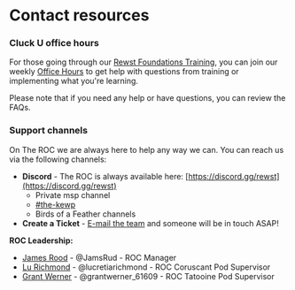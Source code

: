 # Contact resources

### Cluck U office hours

For those going through our [Rewst Foundations Training](broken-reference), you can join our weekly [Office Hours](broken-reference) to get help with questions from training or implementing what you're learning.

Please note that if you need any help or have questions, you can review the FAQs.

### Support channels

On The ROC we are always here to help any way we can. You can reach us via the following channels:

* **Discord** - The ROC is always available here: [https://discord.gg/rewst](https://discord.gg/rewst)
  * Private msp channel
  * [#the-kewp](https://discord.com/channels/936789089703845988/1005169634682609704)
  * Birds of a Feather channels
* **Create a Ticket** - [E-mail the team](mailto:roc@rewst.io) and someone will be in touch ASAP!

**ROC Leadership:**

* [James Rood](mailto:James.Rood@rewst.io) - @JamsRud - ROC Manager
* [Lu Richmond](mailto:lucretia.richmond@rewst.io) - @lucretiarichmond - ROC Coruscant Pod Supervisor
* [Grant Werner](mailto:grant.werner@rewst.io) - @grantwerner\_61609 - ROC Tatooine Pod Supervisor
